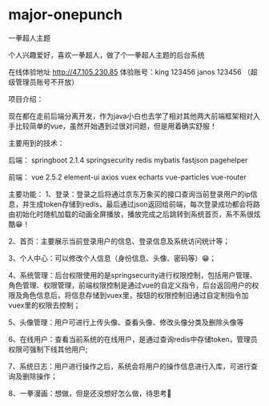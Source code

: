 # major-onepunch
一拳超人主题

个人兴趣爱好，喜欢一拳超人，做了个一拳超人主题的后台系统

在线体验地址 http://47.105.230.85
           体验账号：king  123456
                   janos 123456
           （超级管理员账号不开放）

项目介绍：

现在都在走前后端分离开发，作为java小白也去学了相对其他两大前端框架相对入手比较简单的vue，虽然开始遇到过很对问题，但是用着确实舒服！

主要用到的技术：

后端：
springboot 2.1.4 
springsecurity
redis
mybatis
fastjson
pagehelper

前端：
vue 2.5.2
element-ui
axios
vuex
echarts
vue-particles
vue-router

主要功能：
1、登录：登录之后将通过京东万象买的接口查询当前登录用户的ip信息，并生成token存储到redis，最后通过json返回给前端，每次登录成功都会将路由初始化时随机加载的动画全屏播放，播放完成之后跳转到系统首页，系不系很炫酷😁！

2、首页：主要展示当前登录用户的信息、登录信息及系统访问统计等；

3、个人中心：可以修改个人信息（身份信息、头像、密码等）😁；

4、系统管理：后台权限使用的是springsecurity进行权限控制，包括用户管理、角色管理、权限管理，前端权限控制是通过vue的自定义指令，后台返回用户的权限及角色信息后，将信息存储到vuex里，按钮的权限控制旧通过自定制指令加vuex里的权限去控制；

5、头像管理：用户可进行上传头像、查看头像、修改头像分类及删除头像等

6、在线用户：查看当前系统的在线用户，是通过查询redis中存储token，管理员权限可强制下线其他用户;

7、系统日志：用户进行操作之后，系统会将用户的操作信息进行入库，可进行查询及删除操作；

8、一拳漫画：想做，但是还没想好怎么做，待思考🤔

